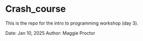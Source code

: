 # Crash_course
This is the repo for the intro to programming workshop (day 3). 

Date: Jan 10, 2025
Author: Maggie Proctor 

